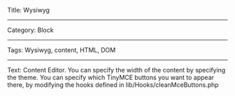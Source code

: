 Title: Wysiwyg

----

Category: Block

----

Tags: Wysiwyg, content, HTML, DOM

----

Text: Content Editor. You can specify the width of the content by specifying the theme. You can specify which TinyMCE buttons you want to appear there, by modifying the hooks defined in lib/Hooks/cleanMceButtons.php
